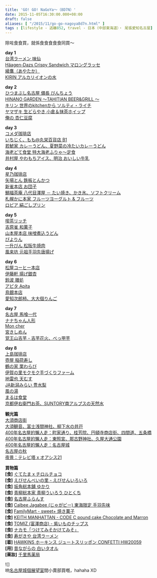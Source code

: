 ```yaml
---
title: 'GO! GO! NaGoYa～（8D7N）'
date: 2015-11-05T16:30:00.000+08:00
draft: false
aliases: [ "/2015/11/go-go-nagoya8d7n.html" ]
tags : [lifestyle - 逃離852, travel - 日本（中部東海道）・ 尾張愛知名古屋]
---
```


除咗食食買，就係食食食食食同買～  
  
**day 1**  
[台湾ラーメン 味仙](https://www.hidie.net/2015/09/go-go-nagoya-day1.html)  
[Häagen-Dazs Crispy Sandwich マロングラッセ](https://www.hidie.net/2015/09/go-go-nagoya-day1haagen-dazs-crispy.html)  
[綾鷹（あやたか）](https://www.hidie.net/2015/09/go-go-nagoya-day1_29.html)  
[KIRIN アルカリイオンの水](https://www.hidie.net/2015/09/go-go-nagoya-kirin.html)  
  
**day 2**  
[ひつまぶし名古屋 備長 びんちょう](https://www.hidie.net/2015/09/go-go-nagoya-day2.html)  
[HINANO GARDEN 〜TAHITIAN BEER&GRILL 〜](https://www.hidie.net/2015/10/go-go-nagoya-day2hinano-garden-tahitian.html)  
[キリン 世界のkitchenから ソルティ・ライチ](https://www.hidie.net/2015/10/go-go-nagoya-kitchen.html)  
[ヤマザキ 生どらやき 小倉＆抹茶ホイップ](https://www.hidie.net/2015/10/go-go-nagoya-day2.html)  
[俺の 杏仁豆腐](https://www.hidie.net/2015/10/go-go-nagoya-day2_1.html)  
  
**day 3**  
[コメダ珈琲店](https://www.hidie.net/2015/10/go-go-nagoya-day3.html)  
[いちじく、もも@丸栄百貨店 B1](https://www.hidie.net/2015/10/go-go-nagoya-day3-b1.html)  
[若鯱家 カレーうどん、夏野菜の冷たいカレーうどん](https://www.hidie.net/2015/10/go-go-nagoya-day3_2.html)  
[海老どて食堂 特大海老ふりゃ～定食](https://www.hidie.net/2015/10/go-go-nagoya-day3_3.html)  
[井村屋 やわもちアイス、明治 おいしい牛乳](https://www.hidie.net/2015/10/go-go-nagoya-day3_13.html)  
  
**day 4**  
[星乃珈琲店](https://www.hidie.net/2015/10/go-go-nagoya-day4.html)  
[矢場とん 鉄板とんかつ](https://www.hidie.net/2015/10/go-go-nagoya-day4_4.html)  
[新雀本店 お団子](https://www.hidie.net/2015/10/go-go-nagoya-day4_6.html)  
[鯛福茶庵 八代目澤屋 － たい焼き、かき氷、ソフトクリーム](https://www.hidie.net/2015/10/go-go-nagoya-day4_30.html)  
[札幌かに本家 フルーツヨーグルト & フルーツ](https://www.hidie.net/2015/10/go-go-nagoya-day4_7.html)  
[ロピア 絹ごしプリン](https://www.hidie.net/2015/10/go-go-nagoya-day4_35.html)  
  
**day 5**  
[喫茶リッチ](https://www.hidie.net/2015/10/go-go-nagoya-day5.html)  
[吉原雀 和菓子](https://www.hidie.net/2015/10/go-go-nagoya-day5_10.html)  
[山本屋本店 味噌煮込うどん](https://www.hidie.net/2015/10/go-go-nagoya-day5_58.html)  
[ぴよりん](https://www.hidie.net/2015/10/go-go-nagoya-day5_16.html)  
[一升びん 松阪牛焼肉](https://www.hidie.net/2015/10/go-go-nagoya-day5_67.html)  
[風来坊 元祖手羽先唐揚げ](https://www.hidie.net/2015/10/go-go-nagoya-day5_20.html)  
  
**day 6**  
[松屋コーヒー本店](https://www.hidie.net/2015/10/go-go-nagoya-day6.html)  
[伊藤軒 揚げ銀杏](https://www.hidie.net/2015/10/go-go-nagoya-day6_21.html)  
[鈴波 膳処](https://www.hidie.net/2015/10/go-go-nagoya-day6_22.html)  
[アピタ Apita](https://www.hidie.net/2015/10/go-go-nagoya-apita.html)  
[鳥銀本店](https://www.hidie.net/2015/10/go-go-nagoya-day6_23.html)  
[愛知次郎柿、大大個りんご](https://www.hidie.net/2015/10/go-go-nagoya-day6_26.html)  
  
**day 7**  
[名古屋 馬喰一代](https://www.hidie.net/2015/10/go-go-nagoya-day7.html)  
[ナナちゃん人形](https://www.hidie.net/2015/10/go-go-nagoya_27.html)  
[Mon cher](https://www.hidie.net/2015/10/go-go-nagoya-day7mon-cher.html)  
[宮きしめん](https://www.hidie.net/2015/10/go-go-nagoya-day7_28.html)  
[覚王山吉芋 - 吉芋花火、べっ甲芋](https://www.hidie.net/2015/10/go-go-nagoya-day7_29.html)  
  
**day 8**  
[上島珈琲店](https://www.hidie.net/2015/10/go-go-nagoya-day8.html)  
[壺屋 稲荷寿し](https://www.hidie.net/2015/10/go-go-nagoya-day8_30.html)  
[鶴の家 栗わらび](https://www.hidie.net/2015/10/go-go-nagoya-day8_18.html)  
[伊賀の里モクモク手づくりファーム](https://www.hidie.net/2015/11/go-go-nagoya-day8.html)  
[地雷也 天むす](https://www.hidie.net/2015/11/go-go-nagoya-day8_2.html)  
[JA新潟みらい 豊水梨](https://www.hidie.net/2015/11/go-go-nagoya-day8ja.html)  
[風の湯](https://www.hidie.net/2015/11/go-go-nagoya-day8_3.html)  
[まるは食堂](https://www.hidie.net/2015/11/go-go-nagoya-day8_4.html)  
[京都伊右衛門お茶、SUNTORY南アルプスの天然水](https://www.hidie.net/2015/11/go-go-nagoya-suntory.html)  
  
**観光篇**  
[大須商店街](https://www.hidie.net/2015/10/go-go-nagoya_5.html)  
[大須観音、富士浅間神社、柳下水の井戸](https://www.hidie.net/2015/10/go-go-nagoya_88.html)  
[400年名古屋的懶人走：町家通り、桂芳院、円頓寺商店街、四間道、五条橋](https://www.hidie.net/2015/10/go-go-nagoya-400.html)  
[400年名古屋的懶人走：東照宮、那古野神社、久屋大通公園](https://www.hidie.net/2015/10/go-go-nagoya-400_13.html)  
[400年名古屋的懶人走：名古屋城](https://www.hidie.net/2015/10/go-go-nagoya-400_15.html)  
[名古屋の秋](https://www.hidie.net/2015/10/go-go-nagoya-day5_14.html)  
[夜景：テレビ塔 x オアシス21](https://www.hidie.net/2015/10/go-go-nagoya-x-21.html)  


**買物篇**  
**[食]** [ぐてたま x チロルチョコ](https://www.hidie.net/2015/10/go-go-nagoya-x.html)  
**[食]** [えびせんべいの里 - えびせんいろいろ](https://www.hidie.net/2015/11/blog-post.html)  
**[食]** [坂角総本舖 ゆかり](https://www.hidie.net/2015/11/blog-post_11.html)  
**[食]** [青柳総本家 青柳ういろう ひとくち](https://www.hidie.net/2015/11/blog-post_12.html)  
**[食]** [名古屋ふらんす](https://www.hidie.net/2015/11/blog-post_13.html)  
**[食]** [Calbee Jagabee (じゃがビー) 東海限定 手羽先味](https://www.hidie.net/2015/11/calbee-jagabee.html)  
**[食]** [FamilyMart - sweet+ 焼き菓子](https://www.hidie.net/2015/11/cake-familymart-sweet.html)  
**[食]** [KEITH MANHATTAN - CODE C pound cake Chocolate and Marron](https://www.hidie.net/2015/11/cake-keith-manhattan-code-c-pound-cake.html)  
**[食]** [TOMIZ (富澤商店) - 紫いものチップス](https://www.hidie.net/2015/11/tomiz.html)  
**[食]** [ナカモ「つけてみそかけてみそ」](https://www.hidie.net/2015/11/blog-post_16.html)  
**[食]** [寿がきや 台湾ラーメン](https://www.hidie.net/2015/11/blog-post_17.html)  
**[着]** [HAWKINS ホーキンス ジュートスリッポン CONFETTI HW20059](https://www.hidie.net/2015/09/go-go-nagoya-hawkins-confetti-hw20059.html)  
**[用]** [昔ながらの 白いタオル](https://hidie.net/kojkmi2f/)  
**[薬妝]** [千里馬薬局](https://www.hidie.net/2015/10/go-go-nagoya.html)  

  
  

![]  
响[名古屋城個展望室](https://www.hidie.net/2015/10/go-go-nagoya-400_15.html)間小賣部買嘅，hahaha XD
